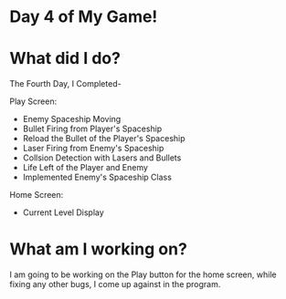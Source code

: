 # Day 4 of My Game!

# What did I do?

The Fourth Day, I Completed-

Play Screen:

* Enemy Spaceship Moving
* Bullet Firing from Player's Spaceship
* Reload the Bullet of the Player's Spaceship
* Laser Firing from Enemy's Spaceship
* Collsion Detection with Lasers and Bullets
* Life Left of the Player and Enemy
* Implemented Enemy's Spaceship Class

Home Screen:
* Current Level Display

# What am I working on? 

I am going to be working on the Play button for the home screen, while fixing any other bugs, I come up against in the program.
